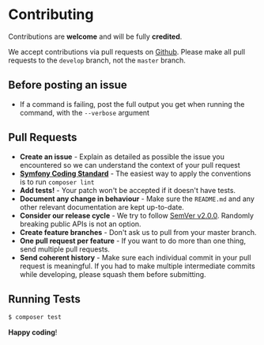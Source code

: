 # Contributing

Contributions are **welcome** and will be fully **credited**.

We accept contributions via pull requests on [Github].
Please make all pull requests to the `develop` branch, not the `master` branch.

## Before posting an issue

- If a command is failing, post the full output you get when running the command, with the `--verbose` argument 

## Pull Requests

- **Create an issue** - Explain as detailed as possible the issue you encountered so we can understand the context of your pull request
- **[Symfony Coding Standard]** - The easiest way to apply the conventions is to run `composer lint`
- **Add tests!** - Your patch won't be accepted if it doesn't have tests.
- **Document any change in behaviour** - Make sure the `README.md` and any other relevant documentation are kept up-to-date.
- **Consider our release cycle** - We try to follow [SemVer v2.0.0](http://semver.org/). Randomly breaking public APIs is not an option.
- **Create feature branches** - Don't ask us to pull from your master branch.
- **One pull request per feature** - If you want to do more than one thing, send multiple pull requests.
- **Send coherent history** - Make sure each individual commit in your pull request is meaningful. If you had to make multiple intermediate commits while developing, please squash them before submitting.

## Running Tests

``` bash
$ composer test
```

**Happy coding**!

[Github]: https://github.com/wsdltophp/wssecurity
[Symfony Coding Standard]: http://symfony.com/doc/current/contributing/code/standards.html
